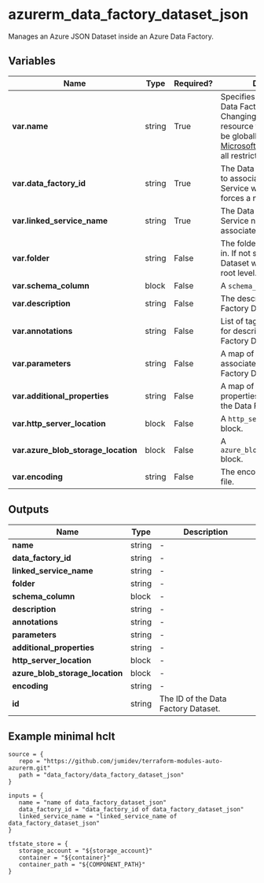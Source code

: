 # azurerm_data_factory_dataset_json

Manages an Azure JSON Dataset inside an Azure Data Factory.

## Variables

| Name | Type | Required? |  Description |
| ---- | ---- | --------- |  ----------- |
| **var.name** | string | True | Specifies the name of the Data Factory Dataset. Changing this forces a new resource to be created. Must be globally unique. See the [Microsoft documentation](https://docs.microsoft.com/azure/data-factory/naming-rules) for all restrictions. | 
| **var.data_factory_id** | string | True | The Data Factory ID in which to associate the Linked Service with. Changing this forces a new resource. | 
| **var.linked_service_name** | string | True | The Data Factory Linked Service name in which to associate the Dataset with. | 
| **var.folder** | string | False | The folder that this Dataset is in. If not specified, the Dataset will appear at the root level. | 
| **var.schema_column** | block | False | A `schema_column` block. | 
| **var.description** | string | False | The description for the Data Factory Dataset. | 
| **var.annotations** | string | False | List of tags that can be used for describing the Data Factory Dataset. | 
| **var.parameters** | string | False | A map of parameters to associate with the Data Factory Dataset. | 
| **var.additional_properties** | string | False | A map of additional properties to associate with the Data Factory Dataset. | 
| **var.http_server_location** | block | False | A `http_server_location` block. | 
| **var.azure_blob_storage_location** | block | False | A `azure_blob_storage_location` block. | 
| **var.encoding** | string | False | The encoding format for the file. | 



## Outputs

| Name | Type | Description |
| ---- | ---- | --------- | 
| **name** | string  | - | 
| **data_factory_id** | string  | - | 
| **linked_service_name** | string  | - | 
| **folder** | string  | - | 
| **schema_column** | block  | - | 
| **description** | string  | - | 
| **annotations** | string  | - | 
| **parameters** | string  | - | 
| **additional_properties** | string  | - | 
| **http_server_location** | block  | - | 
| **azure_blob_storage_location** | block  | - | 
| **encoding** | string  | - | 
| **id** | string  | The ID of the Data Factory Dataset. | 

## Example minimal hclt

```hcl
source = {
   repo = "https://github.com/jumidev/terraform-modules-auto-azurerm.git" 
   path = "data_factory/data_factory_dataset_json" 
}

inputs = {
   name = "name of data_factory_dataset_json" 
   data_factory_id = "data_factory_id of data_factory_dataset_json" 
   linked_service_name = "linked_service_name of data_factory_dataset_json" 
}

tfstate_store = {
   storage_account = "${storage_account}" 
   container = "${container}" 
   container_path = "${COMPONENT_PATH}" 
}


```